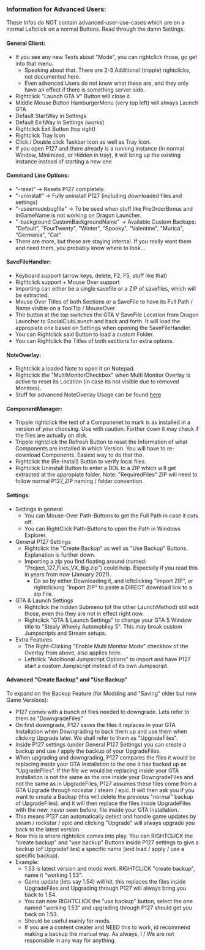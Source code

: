 ﻿### Information for Advanced Users:

These Infos do NOT contain advanced-user-use-cases which are on a normal Leftclick on a normal Buttons. Read through the damn Settings.
	
#### General Client:
* If you see any new Texts about "Mode", you can rightclick those, go get into that menu.
  * Speaking about that. There are 2-3 Additional (tripple) rightclicks, not documented here. 
  * Even advanced Users do not know what these are, and they only have an effect if there is something server side.
* Rightclick "Launch GTA V" Button will close it. 
* Middle Mouse Button HamburgerMenu (very top left) will always Launch GTA
* Default StartWay in Settings
* Default ExitWay in Settings (works)
* Rightclick Exit Button (top right)
* Rightclick Tray Icon
* Click / Double click Taskbar Icon as well as Tray Icon.
* If you open P127 and there already is a running instance (in normal Window, Minimized, or Hidden in tray), it will bring up the existing instance instead of starting a new one

#### Command Line Options:
* "-reset" -> Resets P127 completely.
* "-uninstall" -> Fully uninstall P127 (including downloaded files and settings)
* "-useemudebugfile" -> To be used when stuff like PreOrderBonus and InGameName is not working on Dragon Launcher.
* "-background CustomBackgroundName" -> Available Custom Backups: "Default", "FourTwenty", "Winter", "Spooky", "Valentine", "Murica", "Germania", "Cat"
* There are more, but these are staying internal. If you really want them and need them, you probably know where to look...

#### SaveFileHandler:
* Keyboard support (arrow keys, delete, F2, F5, stuff like that)
* Rightclick support + Mouse Over support
* Importing can either be a single savefile or a ZIP of savefiles, which will be extracted.
* Mouse Over Titles of both Sections or a SaveFile to have its Full Path / Name visible on a ToolTip / MouseOver
* The button at the top switches the GTA V SaveFile Location from Dragon Launcher to SocialClubLaunch and back and forth. It will load the appropiate one based on Settings when opening the SaveFileHandler.
* You can Rightclick said Button to load a custom Folder.
* You can Rightclick the Titles of both sections for extra options.

#### NoteOverlay:
* Rightclick a loaded Note to open it on Notepad.
* Rightclick the "MultiMonitorCheckbox" when Multi Monitor Overlay is active to reset its Location (in case its not visible due to removed Monitors).
* Stuff for advanced NoteOverlay Usage can be found [here](AdvancedNotefile.md)

#### ComponentManager:
* Tripple rightclick the text of a Componenet to mark is as installed in a version of your choosing. Use with caution. Further down it may check if the files are actually on disk.
* Tripple rightclick the Refresh Button to reset the Information of what Components are installed in which Version. You will have to re-download Components. Easiest way to do that tho.
* Rightclick the (Re-Install) Button to verify local files.
* Rightclick Uninstall Button to enter a DDL to a ZIP which will get extracted at the appropiate folder. Note: "RequiredFiles" ZIP will need to follow normal P127_ZIP naming / folder convention.

#### Settings:
* Settings in general
  * You can Mouse-Over Path-Buttons to get the Full Path in case it cuts off. 
  * You can RightClick Path-Buttons to open the Path in Windows Explorer.
* General P127 Settings
  * Rightclick the "Create Backup" as well as "Use Backup" Buttons. Explanation is further down.
  * Importing a zip you find floating around (named: "Project_127_Files_VX_Big.zip") could help. Especially if you read this in years from now (January 2021).
    * Do so by either Downloading it, and leftclicking "Import ZIP", or rightclicking "Import ZIP" to paste a DIRECT download link to a zip File.
* GTA & Launch Settings
  * Rightclick the hidden Submenu (of the other LaunchMethod) still edit those, even tho they are not in effect right now.
  * Rightclick "GTA & Launch Settings" to change your GTA 5 Window title to "Stealy Wheely Automobiley 5". This may break custom Jumpscripts and Stream setups.
* Extra Features
  * The Right-Clicking "Enable Multi Monitor Mode" checkbox of the Overlay from above, also applies here.
  * Leftclick "Additional Jumpscript Options" to import and have P127 start a custom Jumpscript instead of its own Jumpscript.

#### Advanced "Create Backup" and "Use Backup"

To expand on the Backup Feature (for Modding and "Saving" older but new Game Versions): 

* P127 comes with a bunch of files needed to downgrade. Lets refer to them as "DowngradeFiles"
* On first downgrade, P127 saves the files it replaces in your GTA Installation when Downgrading to back them up and use them when clicking Upgrade later. We shall refer to them as "UpgradeFiles".
* Inside P127 settings (under General P127 Settings) you can create a backup and use / apply the backup of your UpgradeFiles.
* When upgrading and downgrading, P127 compares the files it would be replacing inside your GTA Installation to the one it has backed up as "UpgradeFiles". If the file we would be replacing inside your GTA Installation is not the same as the one inside your DowngradeFiles and not the same as in UpgradeFiles, P127 assumes these files come from a GTA Upgrade through rockstar / steam / epic. It will then ask you if you want to create a Backup (this will delete the previous "normal" backup of UpgradeFiles). and it will then replace the files inside UpgradeFiles with the new, never seen before, file inside your GTA Installation.
* This means P127 can automatically detect and handle game updates by steam / rockstar / epic and clicking "Upgrade" will always upgrade you back to the latest version.
* Now this is where rightclick comes into play. You can RIGHTCLICK the "create backup" and "use backup" Buttons inside P127 settings to give a backup (of UpgradeFiles) a specific name (and load / apply / use a specific backup).
* Example:
  * 1.53 is latest version and mods work. RIGHTCLICK "create backup", name it "working 1.53".
  * Game update (lets say 1.54) will hit, this replaces the files inside UpgradeFiles and Upgrading through P127 will always bring you back to 1.54.
  * You can now RIGHTCLICK the "use backup" button, select the one named "working 1.53" and upgrading through P127 should get you back on 1.53.
  * Should be useful mainly for mods. 
  * If you are a content creater and NEED this to work, id recommend making a backup the manual way. As always, I / We are not responsible in any way for anything.


